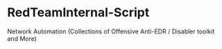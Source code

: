 # RedTeamInternal-Script
Network Automation (Collections of Offensive Anti-EDR / Disabler toolkit and More)
